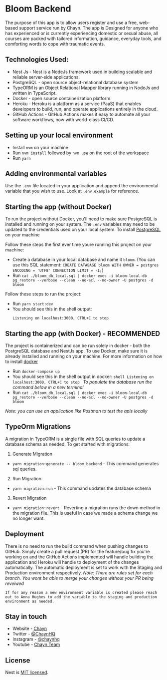 # Bloom Backend 

The purpose of this app is to allow users register and use a free, web-based support service run by Chayn. The app is Designed for anyone who has experienced or is currently experiencing domestic or sexual abuse, all courses are packed with tailored information, guidance, everyday tools, and comforting words to cope with traumatic events.

## Technologies Used:

- Nest Js - Nest is a NodeJs framework used in building scalable and reliable server-side applications. 
- PostgreSQL - open source object-relational database system
- TypeORM is an Object Relational Mapper library running in NodeJs and written in TypeScript. 
- Docker - open source containerization platform.
- Heroku - Heroku is a platform as a service (PaaS) that enables developers to build, run, and operate applications entirely in the cloud.
- GitHub Actions - GitHub Actions makes it easy to automate all your software workflows, now with world-class CI/CD.

## Setting up your local environment

- Install `nvm` on your machine
- Run `nvm install` followed by `nvm use` on the root of the workspace
- Run `yarn`

## Adding environmental variables

Use the `.env` file located in your application and append the environmental variable that you wish to use.
Look at `.env.example` for reference.

## Starting the app (without Docker)

To run the project without Docker, you'll need to make sure PostgreSQL is installed and running on your system. The `.env` variables may need to be updated to the credentials used on your local system. To install [PostgreSQL](https://www.PostgreSQLql.org/download/) on your machine 

   Follow these steps the first ever time youre running this project on your machine:

   - Create a database in your local database and name it `bloom`.
      (You can use this SQL statement: `CREATE DATABASE bloom WITH OWNER = postgres ENCODING = 'UTF8' CONNECTION LIMIT = -1;`)
   - Run `cat ./bloom_db_local.sql | docker exec -i bloom-local-db pg_restore --verbose --clean --no-acl --no-owner -U postgres -d bloom`

   Follow these steps to run the project:

   - Run `yarn start:dev`
   - You should see this in the shell output:
      ```shell
      Listening on localhost:3000, CTRL+C to stop
      ```

## Starting the app (with Docker) - RECOMMENDED

The project is containerized and can be run solely in docker - both the PostgreSQL database and NestJs app. To use Docker, make sure it is already installed and running on your machine. For more information on how to install [docker](https://www.docker.com/get-started)

- Run `docker-compose up`
- You should see this in the shell output in docker:
      ```shell
      Listening on localhost:3000, CTRL+C to stop
      ```
  *To populate the database run the command below in a new terminal*
- Run `cat ./bloom_db_local.sql | docker exec -i bloom-local-db pg_restore --verbose --clean --no-acl --no-owner -U postgres -d bloom`

*Note: you can use an application like Postman to test the apis locally*

## TypeOrm Migrations 

A migration in TypeORM is a single file with SQL queries to update a database schema as needed. To get started with migrations:

1. Generate Migration
- `yarn migration:generate -- bloom_backend` - This command generates sql queries. 

2. Run Migration
- `yarn migration:run` - This command updates the database schema   

3. Revert Migration
- `yarn migration:revert` - Reverting a migration runs the down method in the migration file. This is useful in case we made a schema change we no longer want.

## Deployment 

There is no need to run the build command when pushing changes to GitHub. Simply create a pull request (PR) for the feature/bug fix you're working on and the GitHub Actions implemented will handle building the application and Heroku will handle to deployment of the changes automatically. The automatic deployment is set to work with the Staging and Production environment respectively. *Note: There are rules set for each branch. You wont be able to merge your changes without your PR being reveiwed*

`If for any reason a new environment variable is created please reach out to Anna Hughes to add the variable to the staging and production environment as needed.` 

## Stay in touch

- Website - [Chayn](https://www.chayn.co/)
- Twitter - [@ChaynHQ](https://twitter.com/ChaynHQ)
- Instagram - [@chaynhq](https://www.instagram.com/chaynhq/)
- Youtube - [Chayn Team](https://www.youtube.com/channel/UC5_1Ci2SWVjmbeH8_USm-Bg)

## License

Nest is [MIT licensed](LICENSE).
